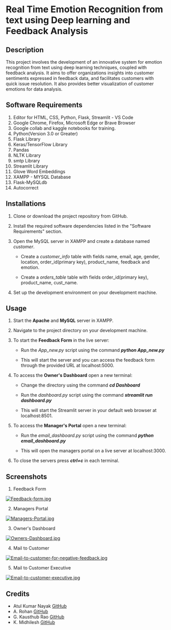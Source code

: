 
# Real Time Emotion Recognition from text using Deep learning and Feedback Analysis





## Description

This project involves the development of an innovative system for emotion recognition from text using deep learning techniques, coupled with feedback analysis. It aims to offer organizations insights into customer sentiments expressed in feedback data, and  facilitates customers with quick issue resolution. It also provides better visualization of customer emotions for data analysis.
## Software Requirements

1. Editor for HTML, CSS, Python, Flask, Streamlit - VS Code
2. Google Chrome, Firefox, Microsoft Edge or Brave Browser
3. Google collab and kaggle notebooks for training.
4. Python(Version 3.0 or Greater)
5. Flask Library
6. Keras/TensorFlow Library
7. Pandas
8. NLTK Library
9. smtp Library
10. Streamlit Library
11. Glove Word Embeddings
12. XAMPP - MYSQL Database
13. Flask-MySQLdb
14. Autocorrect
## Installations

1. Clone or download the project repository from GitHub.
2. Install the required software dependencies listed in the "Software Requirements" section.
3. Open the MySQL server in XAMPP and create a database named *customer*. 
    
    * Create a *customer_info* table with fields name, email, age, gender, location, order_id(primary key), product_name, feedback and emotion.

    * Create a *orders_table* table with fields order_id(primary key), product_name, cust_name.
3. Set up the development environment on your development machine.
## Usage

1. Start the **Apache** and **MySQL** server in XAMPP.
2. Navigate to the project directory on your development machine.
3. To start the **Feedback Form** in the live server:

    * Run the *App_new.py* script using the command ***python App_new.py***
    
    * This will start the server and you can access the feedback form through the provided URL at localhost:5000.
4. To access the **Owner's Dashboard** open a new terminal:

    * Change the directory using the command ***cd Dashboard***
    
    * Run the *dashboard.py* script using the command ***streamlit run dashboard.py***

    * This will start the Streamlit server in your default web browser at localhost:8501.
5. To access the **Manager's Portal** open a new terminal:

    * Run the *email_dashboard.py* script using the command ***python email_dashboard.py***

    * This will open the managers portal on a live server at localhost:3000.

6. To close the servers press ***ctrl+c*** in each terminal.

## Screenshots
1. Feedback Form

[![Feedback-form.jpg](https://i.postimg.cc/TPT4DSJX/Feedback-form.jpg)](https://postimg.cc/QFnmLfz6)

2. Managers Portal

[![Managers-Portal.jpg](https://i.postimg.cc/HxhZFLDp/Managers-Portal.jpg)](https://postimg.cc/sQ54hsg8)

3. Owner's Dashboard

[![Owners-Dashboard.jpg](https://i.postimg.cc/3Jmhjsmy/Owners-Dashboard.jpg)](https://postimg.cc/yk12srfB)

4. Mail to Customer

[![Email-to-customer-for-negative-feedback.jpg](https://i.postimg.cc/d0tKYDXd/Email-to-customer-for-negative-feedback.jpg)](https://postimg.cc/4YM0v4XN)

5. Mail to Customer Executive

[![Email-to-customer-executive.jpg](https://i.postimg.cc/t4kL2pTg/Email-to-customer-executive.jpg)](https://postimg.cc/PCL3qG1G)

## Credits

* Atul Kumar Nayak [GitHub](https://github.com/aTul-07kn)
* A. Rohan [GitHub](https://github.com/rohu2504)
* G. Kausthub Rao [GitHub](https://github.com/KausthubProjectSpace)
* K. Midhilesh [GitHub](https://github.com/Midhilesh13)